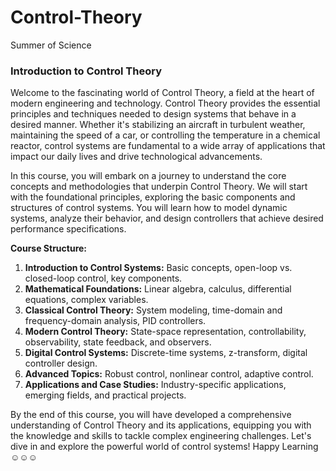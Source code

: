 # Control-Theory
Summer of Science
### Introduction to Control Theory

Welcome to the fascinating world of Control Theory, a field at the heart of modern engineering and technology. Control Theory provides the essential principles and techniques needed to design systems that behave in a desired manner. Whether it's stabilizing an aircraft in turbulent weather, maintaining the speed of a car, or controlling the temperature in a chemical reactor, control systems are fundamental to a wide array of applications that impact our daily lives and drive technological advancements.

In this course, you will embark on a journey to understand the core concepts and methodologies that underpin Control Theory. We will start with the foundational principles, exploring the basic components and structures of control systems. You will learn how to model dynamic systems, analyze their behavior, and design controllers that achieve desired performance specifications.


**Course Structure:**

1. **Introduction to Control Systems:** Basic concepts, open-loop vs. closed-loop control, key components.
2. **Mathematical Foundations:** Linear algebra, calculus, differential equations, complex variables.
3. **Classical Control Theory:** System modeling, time-domain and frequency-domain analysis, PID controllers.
4. **Modern Control Theory:** State-space representation, controllability, observability, state feedback, and observers.
5. **Digital Control Systems:** Discrete-time systems, z-transform, digital controller design.
6. **Advanced Topics:** Robust control, nonlinear control, adaptive control.
7. **Applications and Case Studies:** Industry-specific applications, emerging fields, and practical projects.

By the end of this course, you will have developed a comprehensive understanding of Control Theory and its applications, equipping you with the knowledge and skills to tackle complex engineering challenges. Let's dive in and explore the powerful world of control systems!
Happy Learning ☺☺☺
